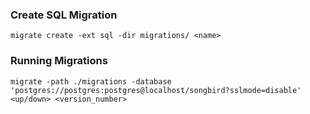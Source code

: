 
### Create SQL Migration
```
migrate create -ext sql -dir migrations/ <name>
```

### Running Migrations
```
migrate -path ./migrations -database 'postgres://postgres:postgres@localhost/songbird?sslmode=disable' <up/down> <version_number>
```
